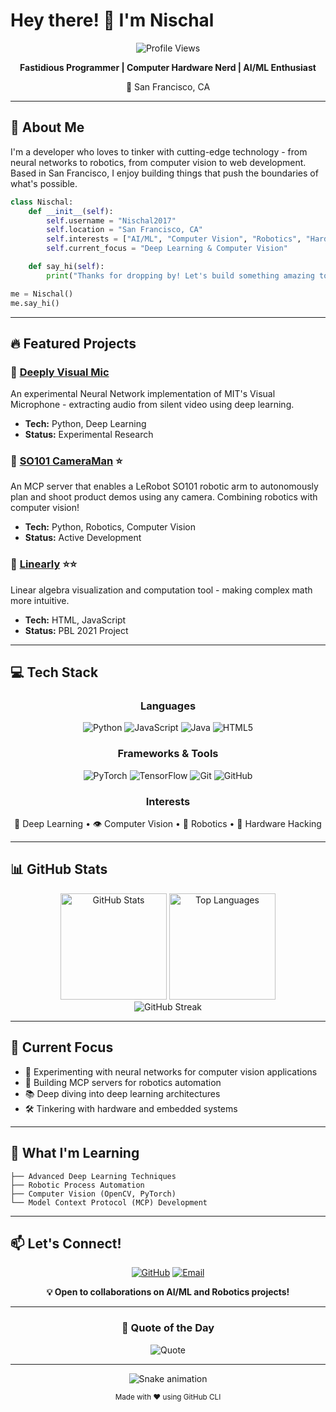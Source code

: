 # Hey there! 👋 I'm Nischal

<div align="center">

  ![Profile Views](https://komarev.com/ghpvc/?username=Nischal2017&color=blueviolet&style=flat-square)

  **Fastidious Programmer | Computer Hardware Nerd | AI/ML Enthusiast**

  📍 San Francisco, CA

</div>

---

## 🚀 About Me

I'm a developer who loves to tinker with cutting-edge technology - from neural networks to robotics, from computer vision to web development. Based in San Francisco, I enjoy building things that push the boundaries of what's possible.

```python
class Nischal:
    def __init__(self):
        self.username = "Nischal2017"
        self.location = "San Francisco, CA"
        self.interests = ["AI/ML", "Computer Vision", "Robotics", "Hardware"]
        self.current_focus = "Deep Learning & Computer Vision"

    def say_hi(self):
        print("Thanks for dropping by! Let's build something amazing together!")

me = Nischal()
me.say_hi()
```

---

## 🔥 Featured Projects

### 🎥 [Deeply Visual Mic](https://github.com/Nischal2017/Deeply_Visual_Mic)
An experimental Neural Network implementation of MIT's Visual Microphone - extracting audio from silent video using deep learning.
- **Tech:** Python, Deep Learning
- **Status:** Experimental Research

### 🤖 [SO101 CameraMan](https://github.com/Nischal2017/SO101-CameraMan) ⭐
An MCP server that enables a LeRobot SO101 robotic arm to autonomously plan and shoot product demos using any camera. Combining robotics with computer vision!
- **Tech:** Python, Robotics, Computer Vision
- **Status:** Active Development

### 🔗 [Linearly](https://github.com/Nischal2017/Linearly) ⭐⭐
Linear algebra visualization and computation tool - making complex math more intuitive.
- **Tech:** HTML, JavaScript
- **Status:** PBL 2021 Project

---

## 💻 Tech Stack

<div align="center">

### Languages
![Python](https://img.shields.io/badge/Python-3776AB?style=for-the-badge&logo=python&logoColor=white)
![JavaScript](https://img.shields.io/badge/JavaScript-F7DF1E?style=for-the-badge&logo=javascript&logoColor=black)
![Java](https://img.shields.io/badge/Java-ED8B00?style=for-the-badge&logo=openjdk&logoColor=white)
![HTML5](https://img.shields.io/badge/HTML5-E34F26?style=for-the-badge&logo=html5&logoColor=white)

### Frameworks & Tools
![PyTorch](https://img.shields.io/badge/PyTorch-EE4C2C?style=for-the-badge&logo=pytorch&logoColor=white)
![TensorFlow](https://img.shields.io/badge/TensorFlow-FF6F00?style=for-the-badge&logo=tensorflow&logoColor=white)
![Git](https://img.shields.io/badge/Git-F05032?style=for-the-badge&logo=git&logoColor=white)
![GitHub](https://img.shields.io/badge/GitHub-181717?style=for-the-badge&logo=github&logoColor=white)

### Interests
🧠 Deep Learning • 👁️ Computer Vision • 🤖 Robotics • 🔧 Hardware Hacking

</div>

---

## 📊 GitHub Stats

<div align="center">

  <img src="https://github-readme-stats.vercel.app/api?username=Nischal2017&show_icons=true&theme=tokyonight&hide_border=true&count_private=true" alt="GitHub Stats" height="170"/>
  <img src="https://github-readme-stats.vercel.app/api/top-langs/?username=Nischal2017&layout=compact&theme=tokyonight&hide_border=true" alt="Top Languages" height="170"/>

</div>

<div align="center">

  <img src="https://github-readme-streak-stats.herokuapp.com/?user=Nischal2017&theme=tokyonight&hide_border=true" alt="GitHub Streak"/>

</div>

---

## 🎯 Current Focus

- 🔬 Experimenting with neural networks for computer vision applications
- 🤖 Building MCP servers for robotics automation
- 📚 Deep diving into deep learning architectures
- 🛠️ Tinkering with hardware and embedded systems

---

## 🌱 What I'm Learning

```
├── Advanced Deep Learning Techniques
├── Robotic Process Automation
├── Computer Vision (OpenCV, PyTorch)
└── Model Context Protocol (MCP) Development
```

---

## 📫 Let's Connect!

<div align="center">

  [![GitHub](https://img.shields.io/badge/GitHub-181717?style=for-the-badge&logo=github&logoColor=white)](https://github.com/Nischal2017)
  [![Email](https://img.shields.io/badge/Email-D14836?style=for-the-badge&logo=gmail&logoColor=white)](mailto:your.email@example.com)

  **💡 Open to collaborations on AI/ML and Robotics projects!**

</div>

---

<div align="center">

  ### 💭 Quote of the Day

  ![Quote](https://quotes-github-readme.vercel.app/api?type=horizontal&theme=tokyonight)

  ---

  ![Snake animation](https://github.com/Nischal2017/Nischal2017/blob/output/github-contribution-grid-snake.svg)

  <sub>Made with ❤️ using GitHub CLI</sub>

</div>
